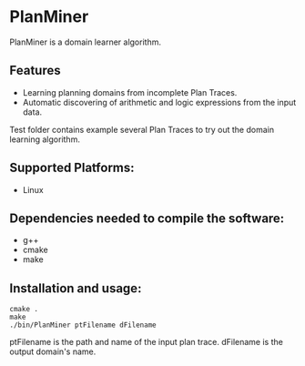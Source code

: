 # PlanMiner
PlanMiner is a domain learner algorithm. 

## Features
- Learning planning domains from incomplete Plan Traces.
- Automatic discovering of arithmetic and logic expressions from the input data.

Test folder contains example several Plan Traces to try out the domain learning algorithm.
## Supported Platforms:
- Linux

## Dependencies needed to compile the software:
- g++
- cmake
- make

## Installation and usage:
```
cmake .
make
./bin/PlanMiner ptFilename dFilename
```

ptFilename is the path and name of the input plan trace. dFilename is the output domain's name.

